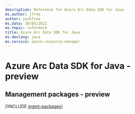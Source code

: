 ```yaml
---
description: Reference for Azure Arc Data SDK for Java
ms.author: jfree
author: joshfree
ms.data: 10/03/2022
ms.topic: reference
title: Azure Arc Data SDK for Java
ms.devlang: java
ms.service: azure-resource-manager
---
```

# Azure Arc Data SDK for Java - preview

## Management packages - preview
[!INCLUDE [mgmt-packages](arc-data-mgmt-index.md)]